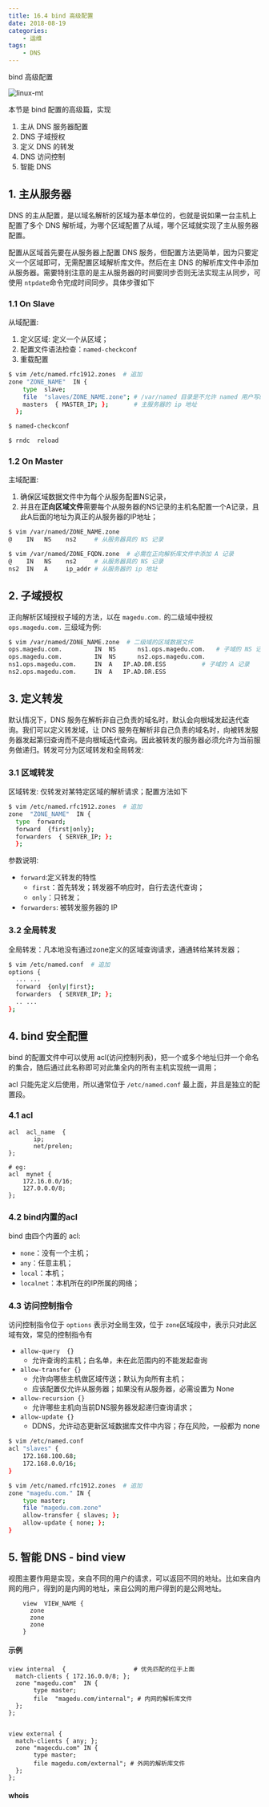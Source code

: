 ```yaml
---
title: 16.4 bind 高级配置
date: 2018-08-19
categories:
    - 运维
tags:
    - DNS
---
```


bind 高级配置

![linux-mt](/images/linux_mt/dns_title.jpg)
<!-- more -->

本节是 bind 配置的高级篇，实现
1. 主从 DNS 服务器配置
2. DNS  子域授权
3. 定义 DNS 的转发
4. DNS 访问控制
5. 智能 DNS

## 1. 主从服务器
DNS 的主从配置，是以域名解析的区域为基本单位的，也就是说如果一台主机上配置了多个 DNS 解析域，为哪个区域配置了从域，哪个区域就实现了主从服务器配置。

配置从区域首先要在从服务器上配置 DNS 服务，但配置方法更简单，因为只要定义一个区域即可，无需配置区域解析库文件。然后在主 DNS 的解析库文件中添加从服务器。需要特别注意的是主从服务器的时间要同步否则无法实现主从同步，可使用 `ntpdate`命令完成时间同步。具体步骤如下

### 1.1 On Slave
从域配置:
1. 定义区域: 定义一个从区域；
2. 配置文件语法检查：`named-checkconf`
3. 重载配置

```bash
$ vim /etc/named.rfc1912.zones  # 追加
zone "ZONE_NAME"  IN {
    type  slave;
    file  "slaves/ZONE_NAME.zone"; # /var/named 目录是不允许 named 用户写的
    masters  { MASTER_IP; };       # 主服务器的 ip 地址
  };

$ named-checkconf

$ rndc  reload
```

### 1.2 On Master
主域配置:
1. 确保区域数据文件中为每个从服务配置NS记录，
2. 并且在**正向区域文件**需要每个从服务器的NS记录的主机名配置一个A记录，且此A后面的地址为真正的从服务器的IP地址；

```bash
$ vim /var/named/ZONE_NAME.zone
@    IN   NS    ns2     # 从服务器具的 NS 记录

$ vim /var/named/ZONE_FQDN.zone  # 必需在正向解析库文件中添加 A 记录
@    IN   NS    ns2     # 从服务器具的 NS 记录
ns2  IN   A     ip_addr # 从服务器的 ip 地址
```

## 2. 子域授权
正向解析区域授权子域的方法，以在 `magedu.com.` 的二级域中授权 `ops.magedu.com.` 三级域为例:

```bash
$ vim /var/named/ZONE_NAME.zone  # 二级域的区域数据文件
ops.magedu.com. 		IN 	NS  	ns1.ops.magedu.com.   # 子域的 NS 记录
ops.magedu.com. 		IN 	NS  	ns2.ops.magedu.com.
ns1.ops.magedu.com. 	IN 	A 	IP.AD.DR.ESS          # 子域的 A 记录
ns2.ops.magedu.com. 	IN 	A 	IP.AD.DR.ESS
```

## 3. 定义转发
默认情况下，DNS 服务在解析非自己负责的域名时，默认会向根域发起迭代查询。我们可以定义转发域，让 DNS 服务在解析非自己负责的域名时，向被转发服务器发起第归查询而不是向根域迭代查询。因此被转发的服务器必须允许为当前服务做递归。转发可分为区域转发和全局转发:

### 3.1 区域转发
区域转发: 仅转发对某特定区域的解析请求；配置方法如下

```bash
$ vim /etc/named.rfc1912.zones  # 追加
zone  "ZONE_NAME"  IN {
  type  forward;
  forward  {first|only};
  forwarders  { SERVER_IP; };
  };
```
参数说明:
- `forward`:定义转发的特性
	- `first`：首先转发；转发器不响应时，自行去迭代查询；
	- `only`：只转发；
- `forwarders`: 被转发服务器的 IP

### 3.2 全局转发
全局转发：凡本地没有通过zone定义的区域查询请求，通通转给某转发器；

```bash
$ vim /etc/named.conf  # 追加
options {
  ... ...
  forward  {only|first};
  forwarders  { SERVER_IP; };
  .. ...
};
```

## 4. bind 安全配置
bind 的配置文件中可以使用 acl(访问控制列表)，把一个或多个地址归并一个命名的集合，随后通过此名称即可对此集全内的所有主机实现统一调用；

acl 只能先定义后使用，所以通常位于 `/etc/named.conf` 最上面，并且是独立的配置段。
### 4.1 acl

```
acl  acl_name  {
       ip;
       net/prelen;
};

# eg:
acl  mynet {
	172.16.0.0/16;
	127.0.0.0/8;
};
```

### 4.2 bind内置的acl
bind 由四个内置的 acl:
- `none`：没有一个主机；
- `any`：任意主机；
- `local`：本机；
- `localnet`：本机所在的IP所属的网络；

### 4.3 访问控制指令
访问控制指令位于 `options` 表示对全局生效，位于 `zone`区域段中，表示只对此区域有效，常见的控制指令有
- `allow-query  {}`  
    - 允许查询的主机；白名单，未在此范围内的不能发起查询
- `allow-transfer {}`  
    - 允许向哪些主机做区域传送；默认为向所有主机；
    - 应该配置仅允许从服务器；如果没有从服务器，必需设置为 None
- `allow-recursion {}`
    - 允许哪些主机向当前DNS服务器发起递归查询请求；
- `allow-update {}`
    - DDNS，允许动态更新区域数据库文件中内容；存在风险，一般都为 none

```bash
$ vim /etc/named.conf
acl "slaves" {
    172.168.100.68;
    172.168.0.0/16;
}

$ vim /etc/named.rfc1912.zones  # 追加
zone "magedu.com." IN {
    type master;
    file "magedu.com.zone"
    allow-transfer { slaves; };
    allow-update { none; };
}
```

## 5. 智能 DNS - bind view
视图主要作用是实现，来自不同的用户的请求，可以返回不同的地址。比如来自内网的用户，得到的是内网的地址，来自公网的用户得到的是公网地址。
```
	view  VIEW_NAME {
	  zone
	  zone
	  zone
	}
```

#### 示例
```
view internal  {                   # 优先匹配的位于上面
  match-clients { 172.16.0.0/8; };
  zone "magedu.com"  IN {
	   type master;
	   file  "magedu.com/internal"; # 内网的解析库文件
  };
};


view external {
  match-clients { any; };
  zone "magecdu.com" IN {
	   type master;
	   file magedu.com/external"; # 外网的解析库文件
  };
};
```

#### whois
